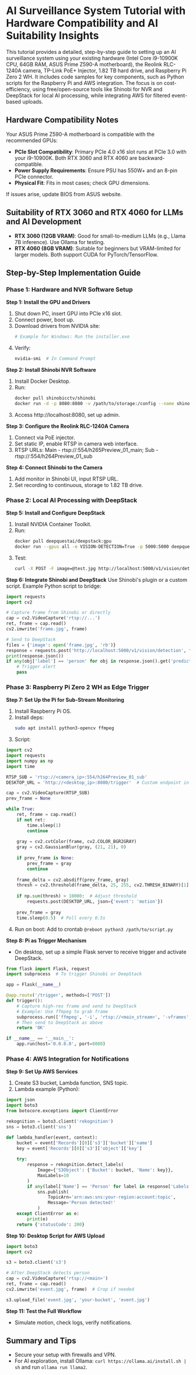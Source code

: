 # AI Surveillance System Tutorial with Hardware Compatibility and AI Suitability Insights

This tutorial provides a detailed, step-by-step guide to setting up an AI surveillance system using your existing hardware (Intel Core i9-10900K CPU, 64GB RAM, ASUS Prime Z590-A motherboard), the Reolink RLC-1240A camera, TP-Link PoE+ Injector, 1.82 TB hard drive, and Raspberry Pi Zero 2 WH. It includes code samples for key components, such as Python scripts for the Raspberry Pi and AWS integration. The focus is on cost-efficiency, using free/open-source tools like Shinobi for NVR and DeepStack for local AI processing, while integrating AWS for filtered event-based uploads.

## Hardware Compatibility Notes
Your ASUS Prime Z590-A motherboard is compatible with the recommended GPUs:

- **PCIe Slot Compatibility**: Primary PCIe 4.0 x16 slot runs at PCIe 3.0 with your i9-10900K. Both RTX 3060 and RTX 4060 are backward-compatible.
- **Power Supply Requirements**: Ensure PSU has 550W+ and an 8-pin PCIe connector.
- **Physical Fit**: Fits in most cases; check GPU dimensions.

If issues arise, update BIOS from ASUS website.

## Suitability of RTX 3060 and RTX 4060 for LLMs and AI Development
- **RTX 3060 (12GB VRAM)**: Good for small-to-medium LLMs (e.g., Llama 7B inference). Use Ollama for testing.
- **RTX 4060 (8GB VRAM)**: Suitable for beginners but VRAM-limited for larger models. Both support CUDA for PyTorch/TensorFlow.

## Step-by-Step Implementation Guide

### Phase 1: Hardware and NVR Software Setup

**Step 1: Install the GPU and Drivers**
1. Shut down PC, insert GPU into PCIe x16 slot.
2. Connect power, boot up.
3. Download drivers from NVIDIA site:  
   ```bash
   # Example for Windows: Run the installer.exe
   ```
4. Verify:  
   ```bash
   nvidia-smi  # In Command Prompt
   ```

**Step 2: Install Shinobi NVR Software**
1. Install Docker Desktop.
2. Run:  
   ```bash
   docker pull shinobicctv/shinobi
   docker run -d -p 8080:8080 -v /path/to/storage:/config --name shinobi shinobicctv/shinobi
   ```
3. Access http://localhost:8080, set up admin.

**Step 3: Configure the Reolink RLC-1240A Camera**
1. Connect via PoE injector.
2. Set static IP, enable RTSP in camera web interface.
3. RTSP URLs: Main - rtsp://<ip>:554/h265Preview_01_main; Sub - rtsp://<ip>:554/h264Preview_01_sub

**Step 4: Connect Shinobi to the Camera**
1. Add monitor in Shinobi UI, input RTSP URL.
2. Set recording to continuous, storage to 1.82 TB drive.

### Phase 2: Local AI Processing with DeepStack

**Step 5: Install and Configure DeepStack**
1. Install NVIDIA Container Toolkit.
2. Run:  
   ```bash
   docker pull deepquestai/deepstack:gpu
   docker run --gpus all -e VISION-DETECTION=True -p 5000:5000 deepquestai/deepstack:gpu
   ```
3. Test:  
   ```bash
   curl -X POST -F image=@test.jpg http://localhost:5000/v1/vision/detection
   ```

**Step 6: Integrate Shinobi and DeepStack**
Use Shinobi's plugin or a custom script. Example Python script to bridge:  
```python
import requests
import cv2

# Capture frame from Shinobi or directly
cap = cv2.VideoCapture('rtsp://...')
ret, frame = cap.read()
cv2.imwrite('frame.jpg', frame)

# Send to DeepStack
files = {'image': open('frame.jpg', 'rb')}
response = requests.post('http://localhost:5000/v1/vision/detection', files=files)
print(response.json())
if any(obj['label'] == 'person' for obj in response.json().get('predictions', [])):
    # Trigger alert
    pass
```

### Phase 3: Raspberry Pi Zero 2 WH as Edge Trigger

**Step 7: Set Up the Pi for Sub-Stream Monitoring**
1. Install Raspberry Pi OS.
2. Install deps:  
   ```bash
   sudo apt install python3-opencv ffmpeg
   ```
3. Script:  
```python
import cv2
import requests
import numpy as np
import time

RTSP_SUB = 'rtsp://<camera_ip>:554/h264Preview_01_sub'
DESKTOP_URL = 'http://<desktop_ip>:8080/trigger'  # Custom endpoint in Shinobi or Flask app

cap = cv2.VideoCapture(RTSP_SUB)
prev_frame = None

while True:
    ret, frame = cap.read()
    if not ret:
        time.sleep(1)
        continue
    
    gray = cv2.cvtColor(frame, cv2.COLOR_BGR2GRAY)
    gray = cv2.GaussianBlur(gray, (21, 21), 0)
    
    if prev_frame is None:
        prev_frame = gray
        continue
    
    frame_delta = cv2.absdiff(prev_frame, gray)
    thresh = cv2.threshold(frame_delta, 25, 255, cv2.THRESH_BINARY)[1]
    
    if np.sum(thresh) > 10000:  # Adjust threshold
        requests.post(DESKTOP_URL, json={'event': 'motion'})
    
    prev_frame = gray
    time.sleep(0.5)  # Poll every 0.5s
```

4. Run on boot: Add to crontab `@reboot python3 /path/to/script.py`

**Step 8: Pi as Trigger Mechanism**
- On desktop, set up a simple Flask server to receive trigger and activate DeepStack.  
```python
from flask import Flask, request
import subprocess  # To trigger Shinobi or DeepStack

app = Flask(__name__)

@app.route('/trigger', methods=['POST'])
def trigger():
    # Capture high-res frame and send to DeepStack
    # Example: Use ffmpeg to grab frame
    subprocess.run(['ffmpeg', '-i', 'rtsp://<main_stream>', '-vframes', '1', 'frame.jpg'])
    # Then send to DeepStack as above
    return 'OK'

if __name__ == '__main__':
    app.run(host='0.0.0.0', port=8080)
```

### Phase 4: AWS Integration for Notifications

**Step 9: Set Up AWS Services**
1. Create S3 bucket, Lambda function, SNS topic.
2. Lambda example (Python):  
```python
import json
import boto3
from botocore.exceptions import ClientError

rekognition = boto3.client('rekognition')
sns = boto3.client('sns')

def lambda_handler(event, context):
    bucket = event['Records'][0]['s3']['bucket']['name']
    key = event['Records'][0]['s3']['object']['key']
    
    try:
        response = rekognition.detect_labels(
            Image={'S3Object': {'Bucket': bucket, 'Name': key}},
            MaxLabels=10
        )
        if any(label['Name'] == 'Person' for label in response['Labels']):
            sns.publish(
                TopicArn='arn:aws:sns:your-region:account:topic',
                Message='Person detected!'
            )
    except ClientError as e:
        print(e)
    return {'statusCode': 200}
```

**Step 10: Desktop Script for AWS Upload**
```python
import boto3
import cv2

s3 = boto3.client('s3')

# After DeepStack detects person
cap = cv2.VideoCapture('rtsp://<main>')
ret, frame = cap.read()
cv2.imwrite('event.jpg', frame)  # Crop if needed

s3.upload_file('event.jpg', 'your-bucket', 'event.jpg')
```

**Step 11: Test the Full Workflow**
- Simulate motion, check logs, verify notifications.

## Summary and Tips
- Secure your setup with firewalls and VPN.
- For AI exploration, install Ollama: `curl https://ollama.ai/install.sh | sh` and run `ollama run llama2`.


